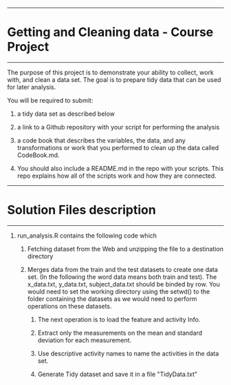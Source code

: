 ***
# Getting and Cleaning data - Course Project
***

The purpose of this project is to demonstrate your ability to collect, work with, and clean a data set. The goal is to prepare tidy data that can be used for later analysis.

You will be required to submit: 

1) a tidy data set as described below

2) a link to a Github repository with your script for performing the analysis

3) a code book that describes the variables, the data, and any transformations or work that you performed to clean up the data called CodeBook.md. 

4) You should also include a README.md in the repo with your scripts. This repo explains how all of the scripts work and how they are connected.

***
# Solution Files description
***

1. run_analysis.R contains the following code which

    1. Fetching dataset from the Web and unzipping the file to a
    destination directory
    
    2. Merges data from the train and the test datasets to create
    one data set. (In the following the word data means both train and test).
    The x_data.txt, y_data.txt, subject_data.txt should be binded by row.
    You would need to set the working directory using the setwd() to the
    folder containing the datasets as we would need to perform operations
    on these datasets.
    
        1. The next operation is to load the feature and activity Info.

        2. Extract only the measurements on the mean and standard deviation for            each measurement.
        
        3. Use descriptive activity names to name the activities in the data               set.
        
        4. Generate Tidy dataset and save it in a file "TidyData.txt"
        